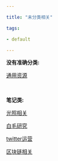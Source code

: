 ```yaml
---

title: "未分类相关"

tags:

- default

---
```




**没有准确分类:**



[通用资源](notes/通用资源.md) 



<br>

**笔记类:**



[光照相关](notes/lighting.md)



[白毛研究](notes/白毛研究.md) 



[twitter运营](notes/twitter.md)



[区块链相关](notes/nft/blockchain-main.md)

